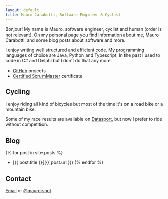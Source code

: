 ```yaml
---
layout: default
title: Mauro Carabotti, Software Engineer & Cyclist
---
```

Bonjour! My name is Mauro, software engineer, cyclist and human (order is not relevant). On my personal page you find information about me, Mauro Carabotti, and some blog posts about software and more. 

I enjoy writing well structured and efficient code. My programming languages of choice are Java, Python and Typescript. In the past I used to code in C# and Delphi but I don't do that any more.

- [GitHub](https://github.com/zeekox) projects
- [Certified ScrumMaster](http://www.scrumalliance.org/community/profile/mcarabotti) certificate

## Cycling
I enjoy riding all kind of bicycles but most of the time it's on a road bike or a mountain bike. 

Some of my race results are available on [Datasport](https://www.datasport.com/en/mydssearch/), but now I prefer to ride without competition.

## Blog
{% for post in site.posts %} 
- [{{ post.title }}]({{ post.url }}) {% endfor %}

## Contact

<a href="mailto:zeekox@g***l.com?Subject=Hello%20mauro.io&Body=Replace%20g***l%20with%20'gmail'">Email</a> or [@mauroisnot](https://twitter.com/mauroisnot).
